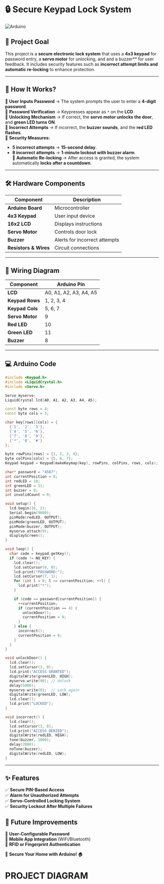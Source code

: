 
# **🔒 Secure Keypad Lock System**  

![Arduino](https://img.shields.io/badge/Arduino-Lock%20System-blue?style=for-the-badge&logo=arduino)  

## **🔹 Project Goal**  
This project is a **secure electronic lock system** that uses a **4x3 keypad** for password entry, a **servo motor** for unlocking, and  and a buzzer** for user feedback. It includes security features such as **incorrect attempt limits and automatic re-locking** to enhance protection.  

---

## **🚀 How It Works?**  

🔹 **User Inputs Password** → The system prompts the user to enter a **4-digit password**.  
🔹 **Password Verification** → Keypresses appear as `*` on the **LCD**.  
🔹 **Unlocking Mechanism** → If correct, the **servo motor unlocks the door**, and **green LED turns ON**.  
🔹 **Incorrect Attempts** → If incorrect, the **buzzer sounds**, and the **red LED flashes**.  
🔹 **Security Measures:**  
   - **5 incorrect attempts** → **15-second delay**.  
   - **8 incorrect attempts** → **1-minute lockout with buzzer alarm**.  
🔹 **Automatic Re-locking** → After access is granted, the system automatically **locks after a countdown**.  

---

## **🛠 Hardware Components**  

| **Component**     | **Description**          |
|-------------------|-------------------------|
| **Arduino Board** | Microcontroller         |
| **4x3 Keypad**   | User input device       |
| **16x2 LCD**     | Displays instructions   |
| **Servo Motor**  | Controls door lock      |
| **Buzzer**       | Alerts for incorrect attempts |
| **Resistors & Wires** | Circuit connections |

---

## **🔌 Wiring Diagram**  

| **Component**    | **Arduino Pin** |
|-----------------|--------------|
| **LCD**        | A0, A1, A2, A3, A4, A5 |
| **Keypad Rows** | 1, 2, 3, 4 |
| **Keypad Cols** | 5, 6, 7 |
| **Servo Motor** | 9 |
| **Red LED**     | 10 |
| **Green LED**   | 11 |
| **Buzzer**      | 8 |

---

## **💻 Arduino Code**  

```cpp
#include <Keypad.h>
#include <LiquidCrystal.h>
#include <Servo.h>

Servo myservo;
LiquidCrystal lcd(A0, A1, A2, A3, A4, A5);

const byte rows = 4;
const byte cols = 3;

char key[rows][cols] = {
  {'1', '2', '3'},
  {'4', '5', '6'},
  {'7', '8', '9'},
  {'*', '0', '#'}
};

byte rowPins[rows] = {1, 2, 3, 4};
byte colPins[cols] = {5, 6, 7};
Keypad keypad = Keypad(makeKeymap(key), rowPins, colPins, rows, cols);

char* password = "4567";
int currentPosition = 0;
int redLED = 10;
int greenLED = 11;
int buzzer = 8;
int invalidCount = 0;

void setup() {
  lcd.begin(16, 2);
  Serial.begin(9600);
  pinMode(redLED, OUTPUT);
  pinMode(greenLED, OUTPUT);
  pinMode(buzzer, OUTPUT);
  myservo.attach(9);
  displayScreen();
}

void loop() {
  char code = keypad.getKey();
  if (code != NO_KEY) {
    lcd.clear();
    lcd.setCursor(0, 0);
    lcd.print("PASSWORD:");
    lcd.setCursor(7, 1);
    for (int l = 0; l <= currentPosition; ++l) {
      lcd.print("*");
    }

    if (code == password[currentPosition]) {
      ++currentPosition;
      if (currentPosition == 4) {
        unlockDoor();
        currentPosition = 0;
      }
    } else {
      incorrect();
      currentPosition = 0;
    }
  }
}

void unlockDoor() {
  lcd.clear();
  lcd.setCursor(3, 0);
  lcd.print("ACCESS GRANTED");
  digitalWrite(greenLED, HIGH);
  myservo.write(90); // Unlock
  delay(5000);
  myservo.write(0);  // Lock again
  digitalWrite(greenLED, LOW);
  lcd.clear();
  lcd.print("LOCKED");
}

void incorrect() {
  lcd.clear();
  lcd.setCursor(3, 0);
  lcd.print("ACCESS DENIED");
  digitalWrite(redLED, HIGH);
  tone(buzzer, 1000);
  delay(2000);
  noTone(buzzer);
  digitalWrite(redLED, LOW);
}
```

---

## **✨ Features**  

✅ **Secure PIN-Based Access**  
✅ **Alarm for Unauthorized Attempts**  
✅ **Servo-Controlled Locking System**  
✅ **Security Lockout After Multiple Failures**  


## **🔧 Future Improvements**  

🔹 **User-Configurable Password**  
🔹 **Mobile App Integration** (WiFi/Bluetooth)  
🔹 **RFID or Fingerprint Authentication**  

🚀 **Secure Your Home with Arduino!** 🏠

 # **PROJECT DIAGRAM**

  

